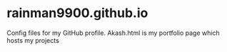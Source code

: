# rainman9900.github.io
Config files for my GitHub profile.
Akash.html is my portfolio page which hosts my projects
